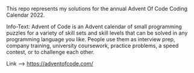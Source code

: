 This repo represents my solutions for the annual Advent Of Code Coding Calendar 2022.

Info-Text:
Advent of Code is an Advent calendar of small programming puzzles for a variety of skill sets and skill levels that can be solved in any programming language you like. People use them as interview prep, company training, university coursework, practice problems, a speed contest, or to challenge each other.

Link --> https://adventofcode.com/